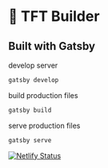 # 🚀 TFT Builder

## Built with Gatsby

develop server

```sh
gatsby develop
```

build production files

```sh
gatsby build
```

serve production files

```sh
gatsby serve
```

[![Netlify Status](https://api.netlify.com/api/v1/badges/bb292e9a-2631-4960-97ca-7f0b4eb8db0c/deploy-status)](https://app.netlify.com/sites/focused-wescoff-b54157/deploys)
